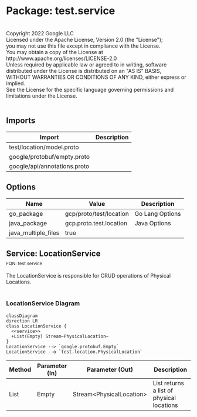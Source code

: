# Package: test.service

<div class="comment"><span></span><br/><span>Copyright 2022 Google LLC</span><br/><span>Licensed under the Apache License, Version 2.0 (the "License");</span><br/><span>you may not use this file except in compliance with the License.</span><br/><span>You may obtain a copy of the License at</span><br/><span> http://www.apache.org/licenses/LICENSE-2.0</span><br/><span>Unless required by applicable law or agreed to in writing, software</span><br/><span>distributed under the License is distributed on an "AS IS" BASIS,</span><br/><span>WITHOUT WARRANTIES OR CONDITIONS OF ANY KIND, either express or implied.</span><br/><span>See the License for the specific language governing permissions and</span><br/><span>limitations under the License.</span><br/><span></span><br/></div>

## Imports

| Import                       | Description |
|------------------------------|-------------|
| test/location/model.proto    |             |
| google/protobuf/empty.proto  |             |
| google/api/annotations.proto |             |



## Options

| Name                | Value                   | Description      |
|---------------------|-------------------------|------------------|
| go_package          | gcp/proto/test/location | Go Lang Options  |
| java_package        | gcp.proto.test.location | Java Options     |
| java_multiple_files | true                    |                  |



## Service: LocationService
<div style="font-size: 12px; margin-top: -10px;" class="fqn">FQN: test.service</div>

<div class="comment"><span></span><br/><span>The LocationService is responsible for CRUD operations of Physical Locations.</span><br/><span></span><br/></div>

### LocationService Diagram

```mermaid
classDiagram
direction LR
class LocationService {
  <<service>>
  +List(Empty) Stream~PhysicalLocation~
}
LocationService --> `google.protobuf.Empty`
LocationService --o `test.location.PhysicalLocation`

```

| Method | Parameter (In) | Parameter (Out)            | Description                                |
|--------|----------------|----------------------------|--------------------------------------------|
| List   | Empty          | Stream\<PhysicalLocation\> | List returns a list of physical locations  |






<!-- Created by: Proto Diagram Tool -->
<!-- https://github.com/GoogleCloudPlatform/proto-gen-md-diagrams -->
